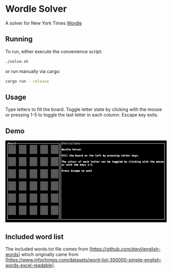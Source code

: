 # Wordle Solver

A solver for New York Times [Wordle](https://www.nytimes.com/games/wordle/index.html)

## Running

To run, either execute the convenience script:

```bash
./solve.sh
```

or run manually via cargo:

```bash
cargo run --release
```

## Usage

Type letters to fill the board. Toggle letter state by clicking with the mouse or pressing 1-5 to toggle the last letter in each column. Escape key exits.

## Demo

![Demonstration](doc/Demo.gif)

## Included word list

The included words.txt file comes from [https://github.com/dwyl/english-words] which originally came from [https://www.infochimps.com/datasets/word-list-350000-simple-english-words-excel-readable].
